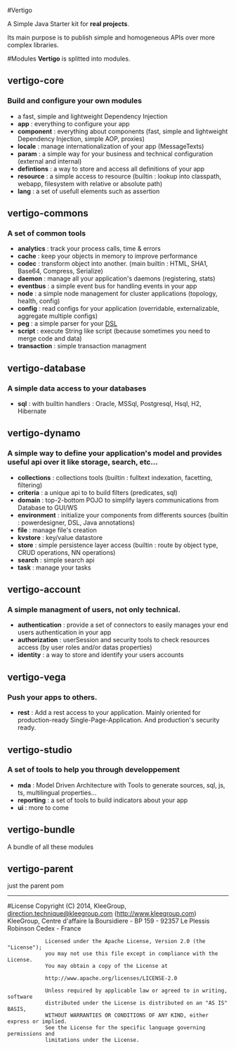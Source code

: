 #Vertigo

A Simple Java Starter  kit for **real projects**.

Its main purpose is to publish simple and homogeneous APIs over more complex libraries.


#Modules
__Vertigo__ is splitted into modules.

## vertigo-core
### Build and configure your own modules 

* a fast, simple and lightweight Dependency Injection
* __app__ : everything to configure your app
* __component__ : everything about components (fast, simple and lightweight Dependency Injection, simple AOP, proxies)
* __locale__ : manage internationalization of your app (MessageTexts)
* __param__ : a simple way for your business and technical configuration (external and internal)
* __defintions__ : a way to store and access all definitions of your app
* __resource__ : a simple access to resource (builtin : lookup into classpath, webapp, filesystem with relative or absolute path)
* __lang__ : a set of usefull elements such as assertion
 

## vertigo-commons
### A set of common tools 

* __analytics__ : track your process calls, time & errors
* __cache__ : keep your objects in memory to improve performance
* __codec__ : transform object into another. (main builtin : HTML, SHA1, Base64, Compress, Serialize) 
* __daemon__ : manage all your application's daemons (registering, stats) 
* __eventbus__ : a simple event bus for handling events in your app  
* __node__ : a simple node management for cluster applications (topology, health, config)
* __config__ : read configs for your application (overridable, externalizable, aggregate multiple configs)
* __peg__ : a simple parser for your [DSL](http://en.wikipedia.org/wiki/Domain-specific_language)
* __script__ : execute String like script (because sometimes you need to merge code and data)
* __transaction__ : simple transaction managment 

## vertigo-database
### A simple data access to your databases

* __sql__ : with builtin handlers : Oracle, MSSql, Postgresql, Hsql, H2, Hibernate

## vertigo-dynamo
### A simple way to define your application's model and provides useful api over it like storage, search, etc...
  
* __collections__ : collections tools (builtin : fulltext indexation, facetting, filtering)   
* __criteria__ : a unique api to to build filters (predicates, sql)
* __domain__ : top-2-bottom POJO to simplify layers communications from Database to GUI/WS
* __environment__ : initialize your components from differents sources (builtin : powerdesigner, DSL, Java annotations)
* __file__ : manage file's creation
* __kvstore__ : key/value datastore
* __store__ : simple persistence layer access (builtin : route by object type, CRUD operations, NN operations)
* __search__ : simple search api
* __task__ : manage your tasks


## vertigo-account
### A simple managment of users, not only technical.

* __authentication__ : provide a set of connectors to easily manages your end users authentication in your app
* __authorization__ : userSession and security tools to check resources access (by user roles and/or datas properties)   
* __identity__ : a way to store and identify your users accounts


## vertigo-vega
### Push your apps to others.

* __rest__ : Add a rest access to your application. Mainly oriented for production-ready Single-Page-Application. And production's security ready.


## vertigo-studio
### A set of tools to help you through developpement
* __mda__ : Model Driven Architecture with Tools to generate sources, sql, js, ts, multilingual properties...
* __reporting__ : a set of tools to build indicators about your app
* __ui__ : more to come

## vertigo-bundle
A bundle of all these modules


## vertigo-parent
just the parent pom

-----
#License
                Copyright (C) 2014, KleeGroup, direction.technique@kleegroup.com (http://www.kleegroup.com)
                KleeGroup, Centre d'affaire la Boursidiere - BP 159 - 92357 Le Plessis Robinson Cedex - France
                
                Licensed under the Apache License, Version 2.0 (the "License");
                you may not use this file except in compliance with the License.
                You may obtain a copy of the License at
                
                http://www.apache.org/licenses/LICENSE-2.0
                
                Unless required by applicable law or agreed to in writing, software
                distributed under the License is distributed on an "AS IS" BASIS,
                WITHOUT WARRANTIES OR CONDITIONS OF ANY KIND, either express or implied.
                See the License for the specific language governing permissions and
                limitations under the License.
